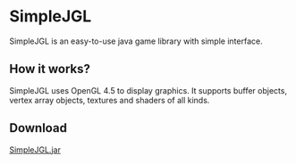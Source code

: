 # SimpleJGL
SimpleJGL is an easy-to-use java game library with simple interface.
## How it works?
SimpleJGL uses OpenGL 4.5 to display graphics.
It supports buffer objects, vertex array objects, textures and shaders of all kinds.
## Download
[SimpleJGL.jar](blob/master/bin/SimpleJGL.jar?raw=true)
